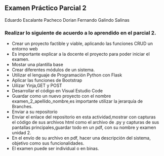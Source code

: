## Examen Práctico Parcial 2

Eduardo Escalante Pacheco
Dorian Fernando Galindo Salinas

### Realizar lo siguiente de acuerdo a lo aprendido en el parcial 2.

- Crear un proyecto factible y viable, aplicando las funciones CRUD un entorno web
- Es importante explicar a la docente el proyecto para poder iniciar el examen.
- Mostar una plantilla base 
- Crear diferentes módulos de un sistema.
- Utilizar el lenguaje de Programación Python con Flask
- Aplicar las funciones de Bootstrap
- Uilizar Yinja,GET y POST
- Desarrollar el código en Visual Estudio Code
- Guardar como un nuevo proyecto con el nombre examen_2_apellido_nombre,es importante utilizar la jerarquía de Branches.
- Enviar a su repositorio
- Enviar el enlace del repositorio en esta actividad,mostrar con capturas el código de sus archivos html como el archivo de .py y capturas de sus pantallas principales,guardar todo en un pdf, con su nombre y examen unidad 2.
- En el envío de su archivo en pdf, hacer una descripción del sistema, objetivo como sus funcionalidades.
- El examen puede ser individual o en binas.